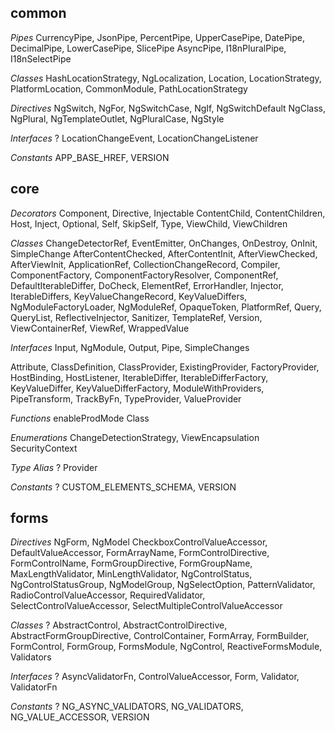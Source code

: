 ## common
*Pipes*
CurrencyPipe, JsonPipe, PercentPipe, UpperCasePipe, DatePipe, DecimalPipe, LowerCasePipe, SlicePipe
AsyncPipe, I18nPluralPipe, I18nSelectPipe

*Classes*
HashLocationStrategy, NgLocalization, Location, LocationStrategy, PlatformLocation, CommonModule, PathLocationStrategy

*Directives*
NgSwitch, NgFor, NgSwitchCase, NgIf, NgSwitchDefault
NgClass, NgPlural, NgTemplateOutlet, NgPluralCase, NgStyle

*Interfaces*
?
LocationChangeEvent, LocationChangeListener

*Constants*
APP_BASE_HREF, VERSION


## core
*Decorators*
Component, Directive, Injectable
ContentChild, ContentChildren, Host, Inject, Optional, Self, SkipSelf, Type, ViewChild, ViewChildren

*Classes*
ChangeDetectorRef, EventEmitter, OnChanges, OnDestroy, OnInit, SimpleChange
AfterContentChecked, AfterContentInit, AfterViewChecked, AfterViewInit, ApplicationRef, CollectionChangeRecord, Compiler, ComponentFactory, ComponentFactoryResolver, ComponentRef, DefaultIterableDiffer, DoCheck, ElementRef, ErrorHandler, Injector, IterableDiffers, KeyValueChangeRecord, KeyValueDiffers, NgModuleFactoryLoader, NgModuleRef, OpaqueToken, PlatformRef, Query, QueryList, ReflectiveInjector, Sanitizer, TemplateRef, Version, ViewContainerRef, ViewRef, WrappedValue

*Interfaces*
Input, NgModule, Output, Pipe, SimpleChanges

Attribute, ClassDefinition, ClassProvider, ExistingProvider, FactoryProvider, HostBinding, HostListener, IterableDiffer, IterableDifferFactory, KeyValueDiffer, KeyValueDifferFactory, ModuleWithProviders, PipeTransform, TrackByFn, TypeProvider, ValueProvider

*Functions*
enableProdMode
Class

*Enumerations*
ChangeDetectionStrategy, ViewEncapsulation
SecurityContext

*Type Alias*
?
Provider

*Constants*
?
CUSTOM_ELEMENTS_SCHEMA, VERSION


## forms
*Directives*
NgForm, NgModel
CheckboxControlValueAccessor, DefaultValueAccessor, FormArrayName, FormControlDirective, FormControlName, FormGroupDirective, FormGroupName, MaxLengthValidator, MinLengthValidator, NgControlStatus, NgControlStatusGroup, NgModelGroup, NgSelectOption, PatternValidator, RadioControlValueAccessor, RequiredValidator, SelectControlValueAccessor, SelectMultipleControlValueAccessor

*Classes*
?
AbstractControl, AbstractControlDirective, AbstractFormGroupDirective, ControlContainer, FormArray, FormBuilder, FormControl, FormGroup, FormsModule, NgControl, ReactiveFormsModule, Validators

*Interfaces*
?
AsyncValidatorFn, ControlValueAccessor, Form, Validator, ValidatorFn

*Constants*
?
NG_ASYNC_VALIDATORS, NG_VALIDATORS, NG_VALUE_ACCESSOR, VERSION


